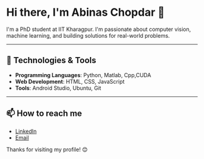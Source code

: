 # Hi there, I'm Abinas Chopdar 👋

I'm a PhD student at IIT Kharagpur. I'm passionate about computer vision, machine learning, and building solutions for real-world problems. 

---

## 🔧 Technologies & Tools

- **Programming Languages**: Python, Matlab, Cpp,CUDA
- **Web Development**: HTML, CSS, JavaScript
- **Tools**: Android Studio, Ubuntu, Git
---

## 📫 How to reach me

- [LinkedIn](https://www.linkedin.com/in/abinas-chopdar/)
- [Email](mailto:abinasresearch@gmail.com)

Thanks for visiting my profile! 😊
